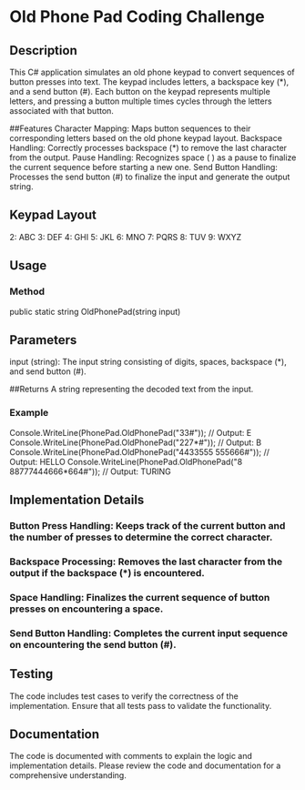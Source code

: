 # Old Phone Pad Coding Challenge
## Description
This C# application simulates an old phone keypad to convert sequences of button presses into text. The keypad includes letters, a backspace key (*), and a send button (#). Each button on the keypad represents multiple letters, and pressing a button multiple times cycles through the letters associated with that button.

##Features
Character Mapping: Maps button sequences to their corresponding letters based on the old phone keypad layout.
Backspace Handling: Correctly processes backspace (*) to remove the last character from the output.
Pause Handling: Recognizes space ( ) as a pause to finalize the current sequence before starting a new one.
Send Button Handling: Processes the send button (#) to finalize the input and generate the output string.

## Keypad Layout
2: ABC
3: DEF
4: GHI
5: JKL
6: MNO
7: PQRS
8: TUV
9: WXYZ

## Usage
### Method

public static string OldPhonePad(string input)

## Parameters
input (string): The input string consisting of digits, spaces, backspace (*), and send button (#).

##Returns
A string representing the decoded text from the input.

### Example
Console.WriteLine(PhonePad.OldPhonePad("33#"));          // Output: E
Console.WriteLine(PhonePad.OldPhonePad("227*#"));        // Output: B
Console.WriteLine(PhonePad.OldPhonePad("4433555 555666#")); // Output: HELLO
Console.WriteLine(PhonePad.OldPhonePad("8 88777444666*664#")); // Output: TURING

## Implementation Details
### Button Press Handling: Keeps track of the current button and the number of presses to determine the correct character.
### Backspace Processing: Removes the last character from the output if the backspace (*) is encountered.
### Space Handling: Finalizes the current sequence of button presses on encountering a space.
### Send Button Handling: Completes the current input sequence on encountering the send button (#).

## Testing
The code includes test cases to verify the correctness of the implementation. Ensure that all tests pass to validate the functionality.

## Documentation
The code is documented with comments to explain the logic and implementation details. Please review the code and documentation for a comprehensive understanding.
